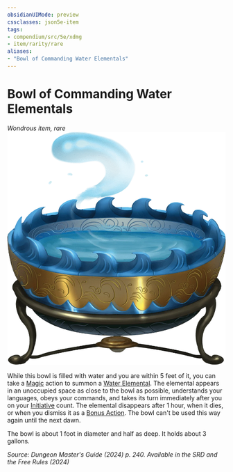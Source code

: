 ```yaml
---
obsidianUIMode: preview
cssclasses: json5e-item
tags:
- compendium/src/5e/xdmg
- item/rarity/rare
aliases: 
- "Bowl of Commanding Water Elementals"
---
```

# Bowl of Commanding Water Elementals
*Wondrous item, rare*  
![](/3-Mechanics/CLI/items/img/bowl-of-commanding-water-elementals.webp#right)


While this bowl is filled with water and you are within 5 feet of it, you can take a [Magic](actions.md#Magic) action to summon a [Water Elemental](/3-Mechanics/CLI/bestiary/elemental/water-elemental-xmm.md). The elemental appears in an unoccupied space as close to the bowl as possible, understands your languages, obeys your commands, and takes its turn immediately after you on your [Initiative](/3-Mechanics/CLI/variant-rules/initiative-xphb.md) count. The elemental disappears after 1 hour, when it dies, or when you dismiss it as a [Bonus Action](/3-Mechanics/CLI/variant-rules/bonus-action-xphb.md). The bowl can't be used this way again until the next dawn.

The bowl is about 1 foot in diameter and half as deep. It holds about 3 gallons.

*Source: Dungeon Master's Guide (2024) p. 240. Available in the <span title='Systems Reference Document (5.2)'>SRD</span> and the Free Rules (2024)*